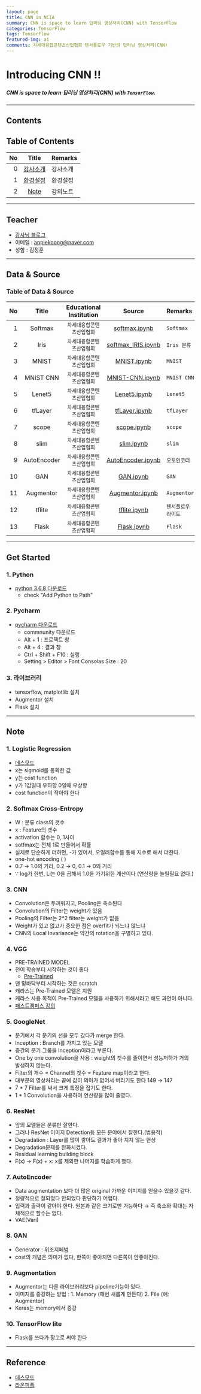 ```yaml
---
layout: page
title: CNN in NCIA
summary: CNN is space to learn 딥러닝 영상처리(CNN) with TensorFlow
categories: TensorFlow
tags: TensorFlow
featured-img: ai
comments: 차세대융합콘텐츠산업협회 텐서플로우 기반의 딥러닝 영상처리(CNN)
---
```


# Introducing CNN !!

#####  CNN is space to learn 딥러닝 영상처리(CNN) with `TensorFlow`.

---

## Contents

## Table of Contents

|No|Title|Remarks|
|-:|:-:|:--|
|0|[강사소개](#teacher)|강사소개|
|1|[환경설정](#get-started)|환경설정|
|2|[Note](#note)|강의노트|

---

## Teacher

* [강사님 블로그](https://pythonkim.tistory.com/)
* 이메일 : applekoong@naver.com
* 성함 : 김정훈

---

## Data & Source

### Table of Data & Source

|No|Title|Educational Institution|Source|Remarks|
|-:|:--:|:--:|:--:|:-|
|1|Softmax|<small>차세대융합콘텐츠산업협회</small>|[softmax.ipynb](https://github.com/shpimit/shpimit.github.io/blob/master/_pages/AI/TensorFlow/src/Day_01_02_softmax.ipynb)|`Softmax`|
|2|Iris|<small>차세대융합콘텐츠산업협회</small>|[softmax_IRIS.ipynb](https://github.com/shpimit/shpimit.github.io/blob/master/_pages/AI/TensorFlow/src/Day_01_03_softmax_iris.ipynb)|`Iris 분류`|
|3|MNIST|<small>차세대융합콘텐츠산업협회</small>|[MNIST.ipynb](https://github.com/shpimit/shpimit.github.io/blob/master/_pages/AI/TensorFlow/src/Day_01_04_mnist.ipynb)|`MNIST`|
|4|MNIST CNN|<small>차세대융합콘텐츠산업협회</small>|[MNIST-CNN.ipynb](https://github.com/shpimit/shpimit.github.io/blob/master/_pages/AI/TensorFlow/src/Day_02_01_mnist_cnn.ipynb)|`MNIST CNN`|
|5|Lenet5|<small>차세대융합콘텐츠산업협회</small>|[Lenet5.ipynb](https://github.com/shpimit/shpimit.github.io/blob/master/_pages/AI/TensorFlow/src/Day_02_02_lenet5.ipynb)|`Lenet5`|
|6|tfLayer|<small>차세대융합콘텐츠산업협회</small>|[tfLayer.ipynb](https://github.com/shpimit/shpimit.github.io/blob/master/_pages/AI/TensorFlow/src/Day_02_04_tf_layers.ipynb)|`tfLayer`|
|7|scope|<small>차세대융합콘텐츠산업협회</small>|[scope.ipynb](https://github.com/shpimit/shpimit.github.io/blob/master/_pages/AI/TensorFlow/src/Day_02_05_scope.ipynb)|`scope`|
|8|slim|<small>차세대융합콘텐츠산업협회</small>|[slim.ipynb](https://github.com/shpimit/shpimit.github.io/blob/master/_pages/AI/TensorFlow/src/Day_02_06_slim.ipynb)|`slim`|
|9|AutoEncoder|<small>차세대융합콘텐츠산업협회</small>|[AutoEncoder.ipynb](https://github.com/shpimit/shpimit.github.io/blob/master/_pages/AI/TensorFlow/src/Day_03_01_auto_encoder.ipynb)|`오토인코더`|
|10|GAN|<small>차세대융합콘텐츠산업협회</small>|[GAN.ipynb](https://github.com/shpimit/shpimit.github.io/blob/master/_pages/AI/TensorFlow/src/Day_03_02_gan.ipynb)|`GAN`|
|11|Augmentor|<small>차세대융합콘텐츠산업협회</small>|[Augmentor.ipynb](https://github.com/shpimit/shpimit.github.io/blob/master/_pages/AI/TensorFlow/src/Day_03_03_augmentation.ipynb)|`Augmentor`|
|12|tflite|<small>차세대융합콘텐츠산업협회</small>|[tflite.ipynb](https://github.com/shpimit/shpimit.github.io/blob/master/_pages/AI/TensorFlow/src/Day_03_04_tflite.ipynb)|`텐서플로우 라이트`|
|13|Flask|<small>차세대융합콘텐츠산업협회</small>|[Flask.ipynb](https://github.com/shpimit/shpimit.github.io/blob/master/_pages/AI/TensorFlow/src/Day_03_05_server.ipynb)|`Flask`|

---

## Get Started

### 1. Python

* [python 3.6.8 다운로드](https://www.python.org)
  * check  "Add Python to Path"

### 2. Pycharm

* [pycharm 다운로드](https://www.jetbrains.com/)
  * commnunity 다운로드
  * Alt + 1 : 프로젝트 창
  * Alt + 4 : 결과 창
  * Ctrl + Shift + F10 : 실행
  * Setting > Editor > Font   Consolas  Size : 20

### 3. 라이브러리

* tensorflow, matplotlib 설치
* Augmentor 설치
* Flask 설치

---

## Note

### 1. Logistic Regression

* [데스모드](https://www.desmos.com/) 
* x는 sigmoid를 통확한 값
* y는 cost function
* y가 1값일때 우하향 0일때 우상향
* cost function이 작아야 한다

### 2. Softmax Cross-Entropy

* W : 분류 class의 갯수
* x : Feature의 갯수
* activation 함수는 0, 1사이
* sotfmax는 전체 1로 만들어서 확률
* 실제로  단순하게 더하면, -가 있어서, 오일러함수를 통해 지수로 해서 더한다.
* one-hot encoding ( )
* 0.7 → 1.0의 거리, 0.2 → 0, 0.1 → 0의 거리
* ∵ log가 한번,  Li는 0을 곱해서 1.0을 가기위한 계산이다 (연산량을 늘릴필요 없다.)

### 3. CNN

* Convolution은 두꺼워지고, Pooling은 축소된다
* Convolution의 Filter는 weight가 있음
* Pooling의 Filter는 2*2 filter는 weight가 없음
* Weight가 있고 없고가 중요한 점은 overfit가 되느냐 않느냐
* CNN의 Local Invariance는 약간의 rotation을 구별하고 있다.

### 4. VGG

* PRE-TRAINED MODEL
* 전이 학습부터 시작하는 것이 좋다
  * [Pre-Trained](https://github.com/tensorflow/models/tree/master/research/slim)
* 맨 밑바닥부터 시작하는 것은 scratch
* 캐라스는 Pre-Trained 모델은 지원
* 케라스 사용 목적이 Pre-Trained 모델을 사용하기 위해서라고 해도 과언이 아니다.  
* [패스트캠퍼스 강의](http://solarisailab.com/archives/2558)

### 5. GoogleNet

* 분기에서 각 분기의 선을 모두 갔다가 merge 한다.
* Inception : Branch를 가지고 있는 모델
* 중간의 분기 그룹을 Inception이라고 부른다.
* One by one convolution을 사용 : weight의 갯수를 줄이면서 성능저하가 거의 발생하지 않는다.
* Filter의 개수 = Channel의 갯수 = Feature map이라고 한다. 
* 대부분의 영상처리는 끝에 값이 의미가 없어서 버리기도 한다 149 → 147
* 7 * 7 Filter를 써서 크게 특징을 잡기도 한다.
* 1 * 1 Convolution을 사용하여 연산량을 많이 줄였다.

### 6. ResNet

* 앞의 모델들은 분류만 잘한다.
* 그러나 ResNet 이미지 Detection등 모든 분야에서 잘한다.(범용적)
* Degradation : Layer를 많이 쌓아도 결과가 좋아 지지 않는 현상
* Degradation문제를 완화시켰다.
* Residual learning building block
* F(x) → F(x) + x: x를 제외한 나머지를 학습하게 했다.

### 7. AutoEncoder

* Data augmentation 보다 더 많은 original 가까운 이미지를 얻을수 있을것 같다.
* 정량적으로 잘되었다 안되었다 판단하기 어렵다.
* 입력과 출력이 같아야 한다. 원본과 같은 크기로만 가능하다 → 즉 축소와 확대는 자체적으로 할수는 없다.
* VAE(Vari)

### 8. GAN

* Generator : 위조지페범
* cost의 개념은 의미가 없다, 한쪽이 좋아지면 다른쪽이 안좋아진다.

### 9. Augmentation

* Augmentor는 다른 라이브러리보다 pipeline기능이 있다.
* 이미지를 증강하는 방법 : 1. Memory (매번 새롭게 만든다) 2. File (예: Augmentor)
* Keras는 memory에서 증강

### 10. TensorFlow lite

* Flask를 쓰다가 장고로 써야 한다

---

## Reference

* [데스모드](https://www.desmos.com/)
* [라온피플](https://laonple.blog.me/220654387455)